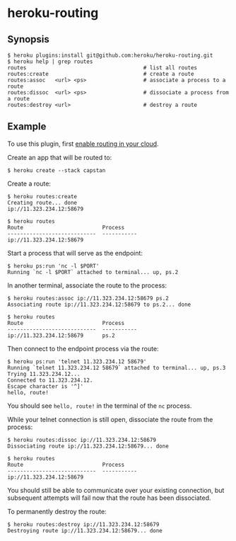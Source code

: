 # heroku-routing

## Synopsis

    $ heroku plugins:install git@github.com:heroku/heroku-routing.git
    $ heroku help | grep routes
    routes                                     # list all routes
    routes:create                              # create a route
    routes:assoc   <url> <ps>                  # associate a process to a route
    routes:dissoc  <url> <ps>                  # dissociate a process from a route
    routes:destroy <url>                       # destroy a route

## Example
 
To use this plugin, first [enable routing in your cloud](https://gist.github.com/11a24583f3ceaa45a07e).

Create an app that will be routed to:

    $ heroku create --stack capstan

Create a route:

    $ heroku routes:create
    Creating route... done
    ip://11.323.234.12:58679

    $ heroku routes
    Route                         Process
    ----------------------------  -----------
    ip://11.323.234.12:58679

Start a process that will serve as the endpoint:

    $ heroku ps:run 'nc -l $PORT'
    Running `nc -l $PORT` attached to terminal... up, ps.2

In another terminal, associate the route to the process:

    $ heroku routes:assoc ip://11.323.234.12:58679 ps.2
    Associating route ip://11.323.234.12:58679 to ps.2... done

    $ heroku routes
    Route                         Process
    ----------------------------  -----------
    ip://11.323.234.12:58679      ps.2

Then connect to the endpoint process via the route:

    $ heroku ps:run 'telnet 11.323.234.12 58679'
    Running `telnet 11.323.234.12 58679` attached to terminal... up, ps.3
    Trying 11.323.234.12...
    Connected to 11.323.234.12.
    Escape character is '^]'
    hello, route!

You should see `hello, route!` in the terminal of the `nc` process.

While your telnet connection is still open, dissociate the route from the process:

    $ heroku routes:dissoc ip://11.323.234.12:58679
    Dissociating route ip://11.323.234.12:58679... done
    
    $ heroku routes
    Route                         Process
    ----------------------------  -----------
    ip://11.323.234.12:58679      

You should still be able to communicate over your existing connection, but
subsequent attempts will fail now that the route has been dissociated.

To permanently destroy the route:

    $ heroku routes:destroy ip://11.323.234.12:58679
    Destroying route ip://11.323.234.12:58679... done

